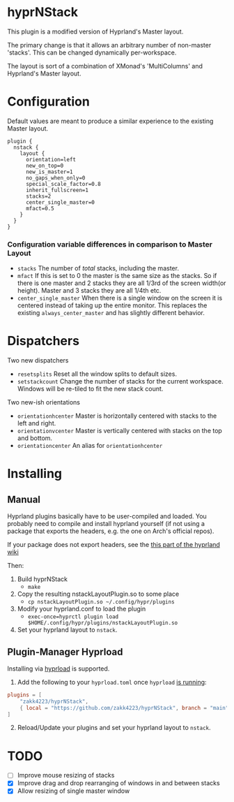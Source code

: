 # hyprNStack
This plugin is a modified version of Hyprland's Master layout. 

The primary change is that it allows an arbitrary number of non-master 'stacks'. This can be changed dynamically per-workspace.

The layout is sort of a combination of XMonad's 'MultiColumns' and Hyprland's Master layout.

# Configuration
Default values are meant to produce a similar experience to the existing Master layout.
```
plugin {
  nstack {
    layout {
      orientation=left
      new_on_top=0
      new_is_master=1
      no_gaps_when_only=0
      special_scale_factor=0.8
      inherit_fullscreen=1
      stacks=2
      center_single_master=0
      mfact=0.5
    }
  }
}
```

### Configuration variable differences in comparison to Master Layout
*  `stacks` The number of *total* stacks, including the master.
*  `mfact` If this is set to 0 the master is the same size as the stacks. So if there is one master and 2 stacks they are all 1/3rd of the screen width(or height). Master and 3 stacks they are all 1/4th etc.
* `center_single_master` When there is a single window on the screen it is centered instead of taking up the entire monitor. This replaces the existing `always_center_master` and has slightly different behavior.

# Dispatchers

Two new dispatchers
 * `resetsplits` Reset all the window splits to default sizes.
 * `setstackcount` Change the number of stacks for the current workspace. Windows will be re-tiled to fit the new stack count.

Two new-ish orientations
 * `orientationhcenter` Master is horizontally centered with stacks to the left and right. 
 * `orientationvcenter` Master is vertically centered with stacks on the top and bottom. 
 * `orientationcenter` An alias for `orientationhcenter`
 

# Installing

## Manual
Hyprland plugins basically have to be user-compiled and loaded. You probably need to compile and install hyprland yourself (if not using a package that exports the headers, e.g. the one on Arch's official repos).
 
If your package does not export headers, see the [this part of the hyprland wiki](https://wiki.hyprland.org/Plugins/Using-Plugins/#preparing-hyprland-sources-for-plugins)

Then:

1. Build hyprNStack
   - `make`
2. Copy the resulting nstackLayoutPlugin.so to some place
   - `cp nstackLayoutPlugin.so ~/.config/hypr/plugins`
3. Modify your hyprland.conf to load the plugin
   - `exec-once=hyprctl plugin load $HOME/.config/hypr/plugins/nstackLayoutPlugin.so`
4. Set your hyprland layout to `nstack`. 

## Plugin-Manager Hyprload
Installing via [hyprload](https://github.com/Duckonaut/hyprload) is supported.

1. Add the following to your `hyprload.toml` once `hyprload` [is running](https://github.com/Duckonaut/hyprload#installing):
``` toml
plugins = [
    "zakk4223/hyprNStack",
    { local = "https://github.com/zakk4223/hyprNStack", branch = "main", name = "hyprNStack" },
]
```
2. Reload/Update your plugins and set your hyprland layout to `nstack`.

# TODO
- [ ] Improve mouse resizing of stacks
- [X] Improve drag and drop rearranging of windows in and between stacks
- [X] Allow resizing of single master window
